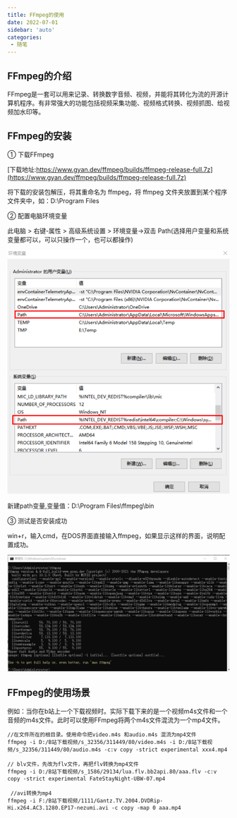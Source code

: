 ```yaml
---
title: FFmpeg的使用
date: 2022-07-01
sidebar: 'auto'
categories: 
 - 随笔
---
```


## FFmpeg的介绍

FFmpeg是一套可以用来记录、转换数字音频、视频，并能将其转化为流的开源计算机程序。有非常强大的功能包括视频采集功能、视频格式转换、视频抓图、给视频加水印等。

## FFmpeg的安装

① 下载FFmpeg

[下载地址:https://www.gyan.dev/ffmpeg/builds/ffmpeg-release-full.7z](https://www.gyan.dev/ffmpeg/builds/ffmpeg-release-full.7z)

将下载的安装包解压，将其重命名为 ffmpeg，将 ffmpeg 文件夹放置到某个程序文件夹中，如：D:\Program Files

② 配置电脑环境变量

此电脑 > 右键-属性 > 高级系统设置 > 环境变量->双击 Path(选择用户变量和系统变量都可以，可以只操作一个，也可以都操作)

![ffmpeg20221020174351.png](../blog_img/ffmpeg20221020174351.png)

新建path变量,变量值：D:\Program Files\ffmpeg\bin

③ 测试是否安装成功

win+r，输入cmd，在DOS界面直接输入ffmpeg，如果显示这样的界面，说明配置成功。

![ffmpeg20221020174539.png](../blog_img/ffmpeg20221020174539.png)


## FFmpeg的使用场景

例如：当你在b站上一个下载视频时。实际下载下来的是一个视频m4s文件和一个音频的m4s文件。此时可以使用FFmpeg将两个m4s文件混流为一个mp4文件。

```
//在文件所在的根目录。使用命令把video.m4s 和audio.m4s 混流为mp4文件
ffmpeg -i D:/B站下载视频/s_32356/311449/80/video.m4s -i D:/B站下载视频/s_32356/311449/80/audio.m4s -c:v copy -strict experimental xxx4.mp4

// blv文件，先改为flv文件，再把flv转换为mp4文件
ffmpeg -i D:/B站下载视频/s_1586/29134/lua.flv.bb2api.80/aaa.flv -c:v copy -strict experimental FateStayNight-UBW-07.mp4

 //avi转换为mp4
ffmpeg -i F:/B站下载视频/1111/Gantz.TV.2004.DVDRip-Hi.x264.AC3.1280.EP17-nezumi.avi -c copy -map 0 aaa.mp4  

```
